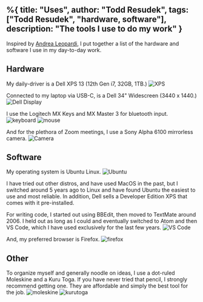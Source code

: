%{
  title: "Uses",
  author: "Todd Resudek",
  tags: ["Todd Resudek", "hardware, software"],
  description: "The tools I use to do my work"
}
---
Inspired by [Andrea Leopardi](https://andrealeopardi.com/uses/), I put together a list of the hardware and software I use in my day-to-day work.

## Hardware
My daily-driver is a Dell XPS 13 (12th Gen i7, 32GB, 1TB.)
![XPS](../images/uses/xps.png)

Connected to my laptop via USB-C, is a Dell 34" Widescreen (3440 x 1440.)
![Dell Display](../images/uses/display.png)

I use the Logitech MX Keys and MX Master 3 for bluetooth input.
![keyboard](../images/uses/kb.jpg)
![mouse](../images/uses/mouse.jpg)

And for the plethora of Zoom meetings, I use a Sony Alpha 6100 mirrorless camera.
![Camera](../images/uses/webcam.jpg)

## Software
My operating system is Ubuntu Linux.
![Ubuntu](../images/uses/ubuntu.png)

I have tried out other distros, and have used MacOS in the past, but I switched around 5 years ago to Linux and have found Ubuntu the easiest to use and most reliable. In addition, Dell sells a Developer Edition XPS that comes with it pre-installed.

For writing code, I started out using BBEdit, then moved to TextMate around 2006. I held out as long as I could and eventually switched to Atom and then VS Code, which I have used exclusively for the last few years.
![VS Code](../images/uses/vscode.png)

And, my preferred browser is Firefox.
![firefox](firefox.png)

## Other
To organize myself and generally noodle on ideas, I use a dot-ruled Moleskine and a Kuru Toga. If you have never tried that pencil, I strongly recommend getting one. They are affordable and simply the best tool for the job.
![moleskine](../images/uses/moleskine.jpg)
![kurutoga](../images/uses/kurutoga.jpg)




